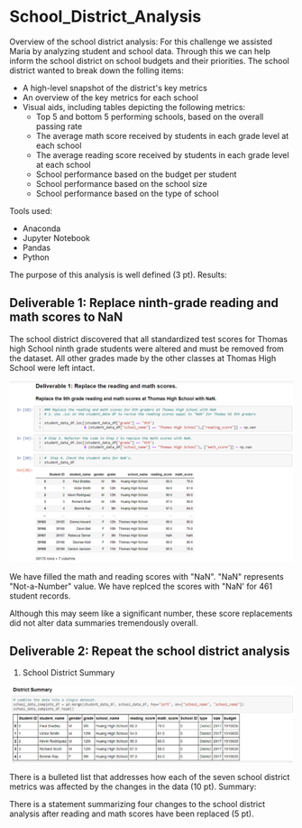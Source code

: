 # School_District_Analysis
Overview of the school district analysis:
For this challenge we assisted Maria by analyzing student and school data. Through  this we can help inform the school district on school budgets and their priorities.
The school district wanted to break down the folling items:
* A high-level snapshot of the district's key metrics
* An overview of the key metrics for each school
* Visual aids, including tables depicting the following metrics:
  * Top 5 and bottom 5 performing schools, based on the overall passing rate
  * The average math score received by students in each grade level at each school
  * The average reading score received by students in each grade level at each school
  * School performance based on the budget per student
  * School performance based on the school size
  * School performance based on the type of school

Tools used:
* Anaconda
* Jupyter Notebook 
* Pandas
* Python


The purpose of this analysis is well defined (3 pt).
Results:
## Deliverable 1: Replace ninth-grade reading and math scores to NaN
The school district discovered that all standardized test scores for Thomas high School ninth grade students were altered and must be removed from the dataset. All other grades made by the other classes at Thomas High School were left intact.

![Ninth Grade NaN Replacement](Resources/Deliverable1.png)

We have filled the math and reading scores with "NaN". "NaN" represents "Not-a-Number" value. We have replced the scores with "NaN' for 461 student records. 



Although this may seem like a significant number, these score replacements did not alter data summaries tremendously overall.


## Deliverable 2: Repeat the school district analysis
1. School District Summary

![school district summary](Resources/District_Summary.png)

There is a bulleted list that addresses how each of the seven school district metrics was affected by the changes in the data (10 pt).
Summary:

There is a statement summarizing four changes to the school district analysis after reading and math scores have been replaced (5 pt).
